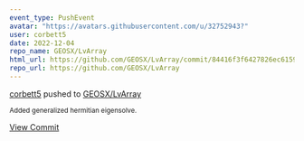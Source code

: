 ```yaml
---
event_type: PushEvent
avatar: "https://avatars.githubusercontent.com/u/32752943?"
user: corbett5
date: 2022-12-04
repo_name: GEOSX/LvArray
html_url: https://github.com/GEOSX/LvArray/commit/84416f3f6427826ec6159809a8dc749b61e2fa99
repo_url: https://github.com/GEOSX/LvArray
---
```


<a href='https://github.com/corbett5' target='_blank'>corbett5</a> pushed to <a href='https://github.com/GEOSX/LvArray' target='_blank'>GEOSX/LvArray</a>

<small>Added generalized hermitian eigensolve.</small>

<a href='https://github.com/GEOSX/LvArray/commit/84416f3f6427826ec6159809a8dc749b61e2fa99' target='_blank'>View Commit</a>